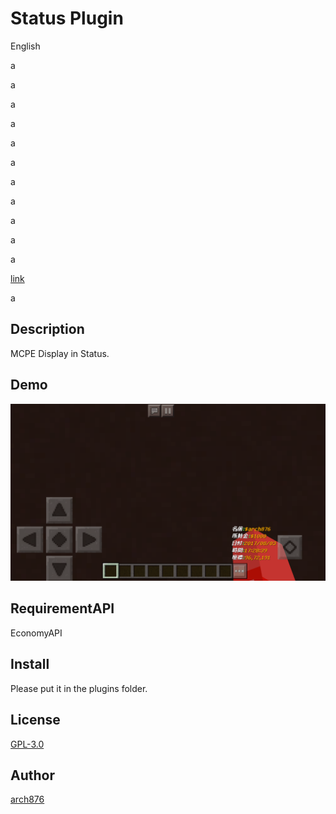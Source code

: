 Status Plugin
====
<a name="english">English</a>

a

a

a

a

a

a

a

a

a

a

a

[link](#english)

a

## Description

MCPE Display in Status.

## Demo

![Demo1](https://github.com/arch876/Status/blob/master/demo1.png)

## RequirementAPI

EconomyAPI

## Install

Please put it in the plugins folder.

## License

[GPL-3.0](https://github.com/arch876/Status/LICENSE)

## Author

[arch876](https://github.com/arch876)
